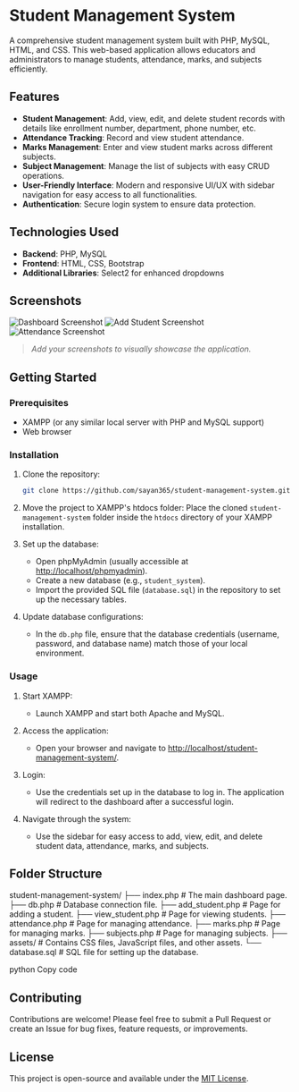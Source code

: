 # Student Management System

A comprehensive student management system built with PHP, MySQL, HTML, and CSS. This web-based application allows educators and administrators to manage students, attendance, marks, and subjects efficiently.

## Features

- **Student Management**: Add, view, edit, and delete student records with details like enrollment number, department, phone number, etc.
- **Attendance Tracking**: Record and view student attendance.
- **Marks Management**: Enter and view student marks across different subjects.
- **Subject Management**: Manage the list of subjects with easy CRUD operations.
- **User-Friendly Interface**: Modern and responsive UI/UX with sidebar navigation for easy access to all functionalities.
- **Authentication**: Secure login system to ensure data protection.

## Technologies Used

- **Backend**: PHP, MySQL
- **Frontend**: HTML, CSS, Bootstrap
- **Additional Libraries**: Select2 for enhanced dropdowns

## Screenshots

![Dashboard Screenshot](path/to/your/dashboard-screenshot.png)
![Add Student Screenshot](path/to/your/add-student-screenshot.png)
![Attendance Screenshot](path/to/your/attendance-screenshot.png)

> *Add your screenshots to visually showcase the application.*

## Getting Started

### Prerequisites

- XAMPP (or any similar local server with PHP and MySQL support)
- Web browser

### Installation

1. Clone the repository:

    ```bash
    git clone https://github.com/sayan365/student-management-system.git
    ```

2. Move the project to XAMPP's htdocs folder: Place the cloned `student-management-system` folder inside the `htdocs` directory of your XAMPP installation.

3. Set up the database:

   - Open phpMyAdmin (usually accessible at [http://localhost/phpmyadmin](http://localhost/phpmyadmin)).
   - Create a new database (e.g., `student_system`).
   - Import the provided SQL file (`database.sql`) in the repository to set up the necessary tables.

4. Update database configurations:

   - In the `db.php` file, ensure that the database credentials (username, password, and database name) match those of your local environment.

### Usage

1. Start XAMPP:

   - Launch XAMPP and start both Apache and MySQL.

2. Access the application:

   - Open your browser and navigate to [http://localhost/student-management-system/](http://localhost/student-management-system/).

3. Login:

   - Use the credentials set up in the database to log in. The application will redirect to the dashboard after a successful login.

4. Navigate through the system:

   - Use the sidebar for easy access to add, view, edit, and delete student data, attendance, marks, and subjects.

## Folder Structure

student-management-system/ ├── index.php # The main dashboard page. ├── db.php # Database connection file. ├── add_student.php # Page for adding a student. ├── view_student.php # Page for viewing students. ├── attendance.php # Page for managing attendance. ├── marks.php # Page for managing marks. ├── subjects.php # Page for managing subjects. ├── assets/ # Contains CSS files, JavaScript files, and other assets. └── database.sql # SQL file for setting up the database.

python
Copy code

## Contributing

Contributions are welcome! Please feel free to submit a Pull Request or create an Issue for bug fixes, feature requests, or improvements.

## License

This project is open-source and available under the [MIT License](LICENSE).
